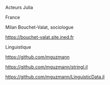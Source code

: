 Acteurs Julia

France

Milan Bouchet-Valat, sociologue

https://bouchet-valat.site.ined.fr

Linguistique

https://github.com/mguzmann

https://github.com/mguzmann/stringl.jl

https://github.com/mguzmann/LinguisticData.jl